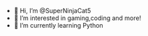 - 👋 Hi, I’m @SuperNinjaCat5
- 👀 I’m interested in gaming,coding and more!
- 🌱 I’m currently learning Python

<!---
SuperNinjaCat5/SuperNinjaCat5 is a ✨ special ✨ repository because its `README.md` (this file) appears on your GitHub profile.
You can click the Preview link to take a look at your changes.
--->
